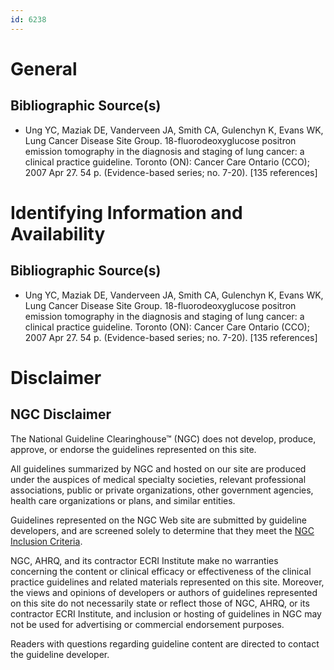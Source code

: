 ```yaml
---
id: 6238
---
```


# General

## Bibliographic Source(s)

- Ung YC, Maziak DE, Vanderveen JA, Smith CA, Gulenchyn K, Evans WK, Lung Cancer Disease Site Group. 18-fluorodeoxyglucose positron emission tomography in the diagnosis and staging of lung cancer: a clinical practice guideline. Toronto (ON): Cancer Care Ontario (CCO); 2007 Apr 27. 54 p. (Evidence-based series; no. 7-20). [135 references]

# Identifying Information and Availability

## Bibliographic Source(s)

- Ung YC, Maziak DE, Vanderveen JA, Smith CA, Gulenchyn K, Evans WK, Lung Cancer Disease Site Group. 18-fluorodeoxyglucose positron emission tomography in the diagnosis and staging of lung cancer: a clinical practice guideline. Toronto (ON): Cancer Care Ontario (CCO); 2007 Apr 27. 54 p. (Evidence-based series; no. 7-20). [135 references]

# Disclaimer

## NGC Disclaimer

The National Guideline Clearinghouse™ (NGC) does not develop, produce, approve, or endorse the guidelines represented on this site.

All guidelines summarized by NGC and hosted on our site are produced under the auspices of medical specialty societies, relevant professional associations, public or private organizations, other government agencies, health care organizations or plans, and similar entities.

Guidelines represented on the NGC Web site are submitted by guideline developers, and are screened solely to determine that they meet the [NGC Inclusion Criteria](/help-and-about/summaries/inclusion-criteria).

NGC, AHRQ, and its contractor ECRI Institute make no warranties concerning the content or clinical efficacy or effectiveness of the clinical practice guidelines and related materials represented on this site. Moreover, the views and opinions of developers or authors of guidelines represented on this site do not necessarily state or reflect those of NGC, AHRQ, or its contractor ECRI Institute, and inclusion or hosting of guidelines in NGC may not be used for advertising or commercial endorsement purposes.

Readers with questions regarding guideline content are directed to contact the guideline developer.

